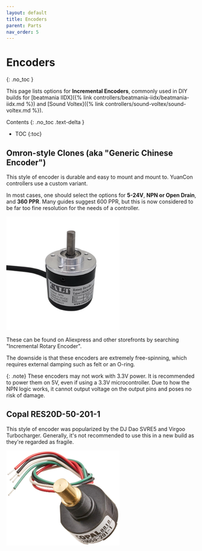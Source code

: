 ```yaml
---
layout: default
title: Encoders
parent: Parts
nav_order: 5
---
```


# Encoders
{: .no_toc }

This page lists options for **Incremental Encoders**, commonly used in DIY builds for [beatmania IIDX]({% link controllers/beatmania-iidx/beatmania-iidx.md %}) and [Sound Voltex]({% link controllers/sound-voltex/sound-voltex.md %}).

Contents
{: .no_toc .text-delta }

- TOC
{:toc}

## Omron-style Clones (aka "Generic Chinese Encoder")

This style of encoder is durable and easy to mount and mount to. YuanCon controllers use a custom variant.

In most cases, one should select the options for **5-24V**, **NPN or Open Drain**, and **360 PPR**. Many guides suggest 600 PPR, but this is now considered to be far too fine resolution for the needs of a controller.

<img src="./img/generic-chinese-encoder.png" width="300" />

These can be found on Aliexpress and other storefronts by searching "Incremental Rotary Encoder".

The downside is that these encoders are extremely free-spinning, which requires external damping such as felt or an O-ring.

{: .note}
These encoders may not work with 3.3V power. It is recommended to power them on 5V, even if using a 3.3V microcontroller. Due to how the NPN logic works, it cannot output voltage on the output pins and poses no risk of damage.

## Copal RES20D-50-201-1

This style of encoder was popularized by the DJ Dao SVRE5 and Virgoo Turbocharger. Generally, it's not recommended to use this in a new build as they're regarded as fragile.

<img src="./img/copal_res20d-50-201-1.png" width="300" />
